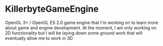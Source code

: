 KillerbyteGameEngine
====================

OpenGL 3+  / OpenGL ES 2.0 game engine that I'm working on to learn more about game and engine development. 
At the moment, I am only working on 2D functionality but I will be laying down some ground work that will 
eventually allow me to work in 3D

